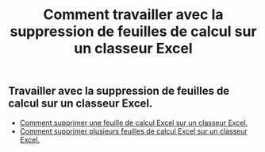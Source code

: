 ﻿---
title: Comment travailler avec la suppression de feuilles de calcul sur un classeur Excel
second_title: Aspose.Cells Cloud Documen
linktitle: Supprimer
type: docs
url: /fr/worksheets/delete/
keywords: How to work with deleting worksheet on an Excel workbook
description: Aspose.Cells Prise en charge de Cloud REST API pour la suppression de feuilles de calcul sur un classeur Excel. Le SDK prend en charge différents types de langages de développement. Ils incluent Android, C#, Go, Java, NodeJS, Perl, PHP, Python, Ruby et Swift.
weight: 20
kwords: Excel, Office Cloud, REST API, Feuille de calcul, PDF, CSV, Json, Markdwon, Comment supprimer des feuilles de calcul sur un classeur Excel
---
## Travailler avec la suppression de feuilles de calcul sur un classeur Excel.

- [Comment supprimer une feuille de calcul Excel sur un classeur Excel.](/cells/fr/worksheets/delete-worksheet/) 
- [Comment supprimer plusieurs feuilles de calcul Excel sur un classeur Excel.](/cells/fr/worksheets/delete-multiple/) 


